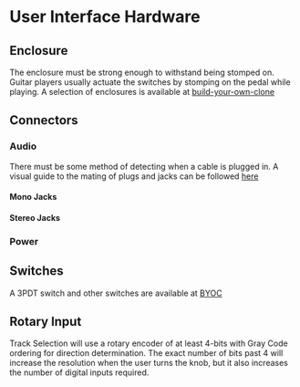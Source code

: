 # User Interface Hardware
## Enclosure
The enclosure must be strong enough to withstand being stomped on. Guitar players usually actuate the switches by stomping on the pedal while playing.
A selection of enclosures is available at [build-your-own-clone](http://buildyourownclone.com/collections/enclosures-1)

## Connectors
### Audio
There must be some method of detecting when a cable is plugged in.
A visual guide to the mating of plugs and jacks can be followed [here](http://gaussmarkov.net/wordpress/parts/connectors/14-phone-jacks-and-plugs/)
#### Mono Jacks


#### Stereo Jacks


### Power


## Switches
A 3PDT switch and other switches are available at [BYOC](http://buildyourownclone.com/collections/switches-1)


## Rotary Input
Track Selection will use a rotary encoder of at least 4-bits with Gray Code ordering for direction determination. The exact number of bits past 4 will increase the resolution when the user turns the knob, but it also increases the number of digital inputs required.